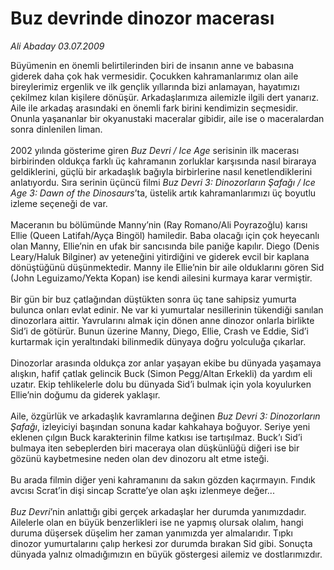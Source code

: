 # Buz devrinde dinozor macerası

*Ali Abaday 03.07.2009*

<div class="taraf_structure_2col_1zq">
<div class="margen_n">



 <p>Büyümenin en önemli belirtilerinden biri de insanın anne ve babasına giderek daha çok hak vermesidir. Çocukken kahramanlarımız olan aile bireylerimiz ergenlik ve ilk gençlik yıllarında bizi anlamayan, hayatımızı çekilmez kılan kişilere dönüşür. Arkadaşlarımıza ailemizle ilgili dert yanarız. Aile ile arkadaş arasındaki en önemli fark birini kendimizin seçmesidir. Onunla yaşananlar bir okyanustaki maceralar gibidir, aile ise o maceralardan sonra dinlenilen liman. <br/><br/>2002 yılında gösterime giren <i>Buz Devri / Ice Age</i> serisinin ilk macerası birbirinden oldukça farklı üç kahramanın zorluklar karşısında nasıl biraraya geldiklerini, güçlü bir arkadaşlık bağıyla birbirlerine nasıl kenetlendiklerini anlatıyordu. Sıra serinin üçüncü filmi <i>Buz Devri 3: Dinozorların Şafağı / Ice Age 3: Dawn of the Dinosaurs</i>’ta, üstelik artık kahramanlarımızı üç boyutlu izleme seçeneği de var. <br/><br/>Maceranın bu bölümünde Manny’nin (Ray Romano/Ali Poyrazoğlu) karısı Ellie (Queen Latifah/Ayça Bingöl) hamiledir. Baba olacağı için çok heyecanlı olan Manny, Ellie’nin en ufak bir sancısında bile paniğe kapılır. Diego (Denis Leary/Haluk Bilginer) av yeteneğini yitirdiğini ve giderek evcil bir kaplana dönüştüğünü düşünmektedir. Manny ile Ellie’nin bir aile olduklarını gören Sid (John Leguizamo/Yekta Kopan) ise kendi ailesini kurmaya karar vermiştir. <br/><br/>Bir gün bir buz çatlağından düştükten sonra üç tane sahipsiz yumurta bulunca onları evlat edinir. Ne var ki yumurtalar nesillerinin tükendiği sanılan dinozorlara aittir. Yavrularını almak için dönen anne dinozor onlarla birlikte Sid’i de götürür. Bunun üzerine Manny, Diego, Ellie, Crash ve Eddie, Sid’i kurtarmak için yeraltındaki bilinmedik dünyaya doğru yolculuğa çıkarlar. <br/><br/>Dinozorlar arasında oldukça zor anlar yaşayan ekibe bu dünyada yaşamaya alışkın, hafif çatlak gelincik Buck (Simon Pegg/Altan Erkekli) da yardım eli uzatır. Ekip tehlikelerle dolu bu dünyada Sid’i bulmak için yola koyulurken Ellie’nin doğumu da giderek yaklaşır. <br/><br/>Aile, özgürlük ve arkadaşlık kavramlarına değinen <i>Buz Devri 3: Dinozorların Şafağı</i>, izleyiciyi başından sonuna kadar kahkahaya boğuyor. Seriye yeni eklenen çılgın Buck karakterinin filme katkısı ise tartışılmaz. Buck’ı Sid’i bulmaya iten sebeplerden biri maceraya olan düşkünlüğü diğeri ise bir gözünü kaybetmesine neden olan dev dinozoru alt etme isteği. <br/><br/>Bu arada filmin diğer yeni kahramanını da sakın gözden kaçırmayın. Fındık avcısı Scrat’in dişi sincap Scratte’ye olan aşkı izlenmeye değer...<i> <br/><br/>Buz Devri</i>’nin anlattığı gibi gerçek arkadaşlar her durumda yanımızdadır. Ailelerle olan en büyük benzerlikleri ise ne yapmış olursak olalım, hangi duruma düşersek düşelim her zaman yanımızda yer almalarıdır. Tıpkı dinozor yumurtalarını çalıp herkesi zor durumda bırakan Sid gibi. Sonuçta dünyada yalnız olmadığımızın en büyük göstergesi ailemiz ve dostlarımızdır.</p>
<br/>
<br/>
<br/>



<br/>


<div id="taraf_not">
</div>

</div>


</div>
